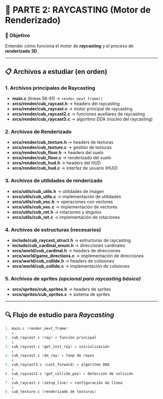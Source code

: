 # 📁 PARTE 2: RAYCASTING (Motor de Renderizado)

### 🎯 Objetivo
Entender cómo funciona el motor de **raycasting** y el proceso de **renderizado 3D**.

---

## 📋 Archivos a estudiar (en orden)

### 1. Archivos principales de Raycasting
- **main.c** (líneas 56-81) → `render_next_frame()`
- **srcs/render/cub_raycast.h** → headers del raycasting
- **srcs/render/cub_raycast.c** → motor principal de raycasting
- **srcs/render/cub_raycast2.c** → funciones auxiliares de raycasting
- **srcs/render/cub_raycast3.c** → algoritmo DDA (núcleo del raycasting)

### 2. Archivos de Renderizado
- **srcs/render/cub_texture.h** → headers de texturas
- **srcs/render/cub_texture.c** → gestión de texturas
- **srcs/render/cub_floor.h** → headers del suelo
- **srcs/render/cub_floor.c** → renderizado del suelo
- **srcs/render/cub_hud.h** → headers del HUD
- **srcs/render/cub_hud.c** → interfaz de usuario (HUD)

### 3. Archivos de utilidades de renderizado
- **srcs/utils/cub_utils.h** → utilidades de imagen
- **srcs/utils/cub_utils.c** → implementación de utilidades
- **srcs/utils/cub_vec.h** → operaciones con vectores
- **srcs/utils/cub_vec.c** → implementación de vectores
- **srcs/utils/cub_rot.h** → rotaciones y ángulos
- **srcs/utils/cub_rot.c** → implementación de rotaciones

### 4. Archivos de estructuras (necesarios)
- **include/cub_raycast_struct.h** → estructuras de raycasting
- **include/cub_cardinal_enum.h** → direcciones cardinales
- **srcs/world/cub_cardinal.h** → headers de direcciones
- **srcs/world/game_directions.c** → implementación de direcciones
- **srcs/world/cub_collide.h** → headers de colisiones
- **srcs/world/cub_collide.c** → implementación de colisiones

### 5. Archivos de sprites *(opcional para raycasting básico)*
- **srcs/sprites/cub_sprites.h** → headers de sprites
- **srcs/sprites/cub_sprites.c** → sistema de sprites

---

## 🔍 Flujo de estudio para *Raycasting*
```c
1. main.c (render_next_frame)
   ↓
2. cub_raycast.c (ray) ← función principal
   ↓
3. cub_raycast.c (get_init_ray) ← inicialización
   ↓
4. cub_raycast.c (do_ray) ← loop de rayos
   ↓
5. cub_raycast3.c (cast_forward) ← algoritmo DDA
   ↓
6. cub_raycast2.c (get_collide_pos) ← detección de colisión
   ↓
7. cub_raycast.c (setup_line) ← configuración de línea
   ↓
8. cub_texture.c (renderizado de texturas)
```
